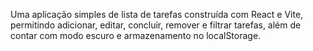 Uma aplicação simples de lista de tarefas construída com React e Vite, permitindo adicionar, editar, concluir, remover e filtrar tarefas, além de contar com modo escuro e armazenamento no localStorage.
